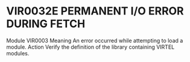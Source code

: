 # VIR0032E PERMANENT I/O ERROR DURING FETCH
Module
    VIR0003
Meaning
    An error occurred while attempting to load a module.
Action
    Verify the definition of the library containing VIRTEL modules.
